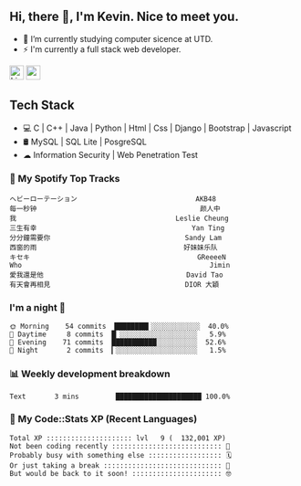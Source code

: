 ## Hi, there 👋, I'm Kevin. Nice to meet you.

- 🌱 I’m currently studying computer sicence at UTD.
- ⚡ I'm currently a full stack web developer.

<a href="https://www.linkedin.com/in/kevin12686/"><img alt="LinkedIn" src="https://img.shields.io/badge/linkedin%20-%230077B5.svg?&style=for-the-badge&logo=linkedin&logoColor=white" height=25></a>
<a href="https://www.instagram.com/kevin12686/"><img src="https://img.shields.io/badge/instagram-3f729b?&style=for-the-badge&logo=instagram&logoColor=white" height=25></a>

## Tech Stack

* 💻 C | C++ | Java | Python | Html | Css | Django | Bootstrap | Javascript
* 🛢️ MySQL | SQL Lite | PosgreSQL
* ☁ Information Security | Web Penetration Test

### 🎵 My Spotify Top Tracks

<!-- spotify start -->

```text
ヘビーローテーション                             AKB48
每一秒钟                                        颜人中
我                                       Leslie Cheung
三生有幸                                      Yan Ting
分分鐘需要你                                 Sandy Lam
西窗的雨                                    好妹妹乐队
キセキ                                         GReeeeN
Who                                              Jimin
愛我還是他                                   David Tao
有天會再相見                                 DIOR 大穎
```

<!-- spotify end -->

### I'm a night 🦉

<!-- early_bird start -->

```text
🌞 Morning    54 commits  ████████▍░░░░░░░░░░░░  40.0%
🌆 Daytime     8 commits  █▏░░░░░░░░░░░░░░░░░░░   5.9%
🌃 Evening    71 commits  ███████████░░░░░░░░░░  52.6%
🌙 Night       2 commits  ▎░░░░░░░░░░░░░░░░░░░░   1.5%
```

<!-- early_bird end -->

### 📊 Weekly development breakdown

<!-- code_time start -->

```text
Text       3 mins         █████████████████████ 100.0%
```

<!-- code_time end -->

### 🧰 My Code::Stats XP (Recent Languages)

<!-- codestats start -->

```text
Total XP ::::::::::::::::::::: lvl   9 (  132,001 XP) 
Not been coding recently ::::::::::::::::::::::::::: 🙈
Probably busy with something else :::::::::::::::::: 🗓
Or just taking a break ::::::::::::::::::::::::::::: 🌴
But would be back to it soon! :::::::::::::::::::::: 🤓
```

<!-- codestats end -->
